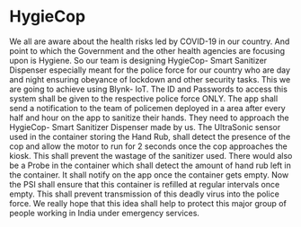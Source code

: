 # HygieCop
We all are aware about the health risks led by COVID-19 in our country. And point to which the Government and the other health agencies are focusing upon is Hygiene. So our team is designing HygieCop- Smart Sanitizer Dispenser especially meant for the police force for our country who are day and night ensuring obeyance of lockdown and other security tasks. This we are going to achieve using Blynk- IoT. The ID and Passwords to access this system shall be given to the respective police force ONLY. The app shall send a notification to the team of policemen deployed in a area after every half and hour on the app to sanitize their hands. They need to approach the HygieCop- Smart Sanitizer Dispenser made by us. The UltraSonic sensor used in the container storing the Hand Rub, shall detect the presence of the cop and allow the motor to run for 2 seconds once the cop approaches the kiosk. This shall prevent the wastage of the sanitizer used. There would also be a Probe in the container which shall detect the amount of hand rub left in the container. It shall notify on the app once the container gets empty. Now the PSI shall ensure that this container is refilled at regular intervals once empty. This shall prevent transmission of this deadly virus into the police force. We really hope that this idea shall help to protect this major group of people working in India under emergency services.
